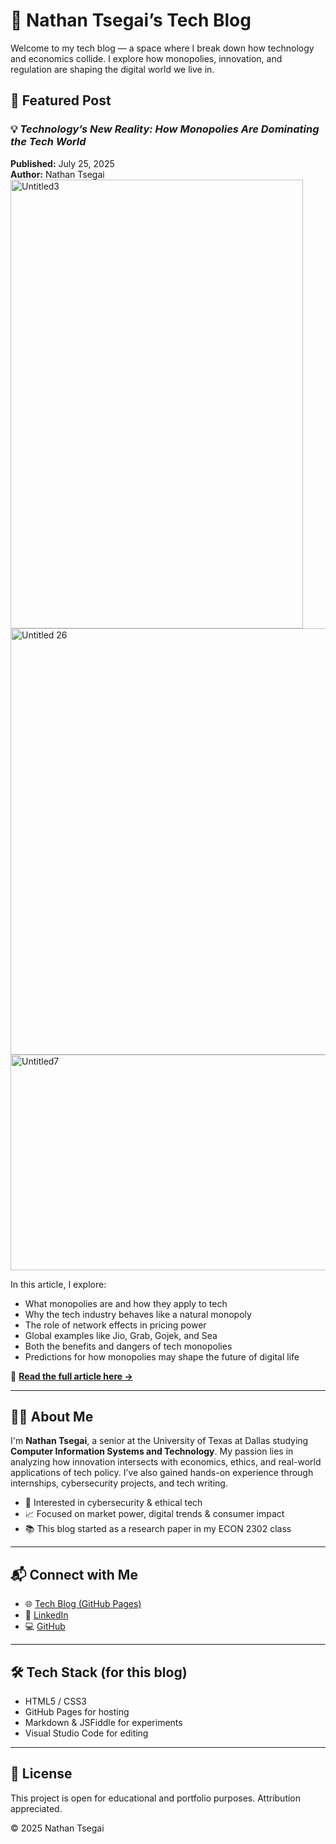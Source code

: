 # 🧠 Nathan Tsegai’s Tech Blog

Welcome to my tech blog — a space where I break down how technology and economics collide. I explore how monopolies, innovation, and regulation are shaping the digital world we live in.



## 📘 Featured Post

### 💡 *Technology’s New Reality: How Monopolies Are Dominating the Tech World*
**Published:** July 25, 2025  
**Author:** Nathan Tsegai  
<img width="468" height="718" alt="Untitled3" src="https://github.com/user-attachments/assets/556ca4be-01d1-4f9e-ba74-69a00264195f" />
<img width="709" height="682" alt="Untitled 26" src="https://github.com/user-attachments/assets/55d763a5-77d0-40d4-8201-5440b56fddc8" />
<img width="705" height="345" alt="Untitled7" src="https://github.com/user-attachments/assets/018f766c-9824-4995-a916-5e67a71bb468" />



In this article, I explore:
- What monopolies are and how they apply to tech
- Why the tech industry behaves like a natural monopoly
- The role of network effects in pricing power
- Global examples like Jio, Grab, Gojek, and Sea
- Both the benefits and dangers of tech monopolies
- Predictions for how monopolies may shape the future of digital life

📖 [**Read the full article here →**](https://nateit1.github.io/Techblog/)

---

## 🧑‍💻 About Me

I'm **Nathan Tsegai**, a senior at the University of Texas at Dallas studying **Computer Information Systems and Technology**. My passion lies in analyzing how innovation intersects with economics, ethics, and real-world applications of tech policy. I’ve also gained hands-on experience through internships, cybersecurity projects, and tech writing.

- 🔐 Interested in cybersecurity & ethical tech  
- 📈 Focused on market power, digital trends & consumer impact  
- 📚 This blog started as a research paper in my ECON 2302 class  

---

## 📬 Connect with Me

- 🌐 [Tech Blog (GitHub Pages)](https://nateit1.github.io/Techblog/)  
- 💼 [LinkedIn](https://www.linkedin.com/in/nathantsega/)  
- 💻 [GitHub](https://github.com/nateit1)

---

## 🛠️ Tech Stack (for this blog)
- HTML5 / CSS3  
- GitHub Pages for hosting  
- Markdown & JSFiddle for experiments  
- Visual Studio Code for editing

---

## 📄 License

This project is open for educational and portfolio purposes. Attribution appreciated.

© 2025 Nathan Tsegai
